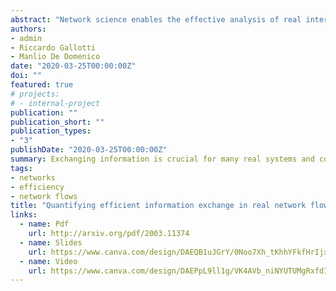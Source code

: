 ```yaml
---
abstract: "Network science enables the effective analysis of real interconnected systems, characterized by a complex interplay between topology and interconnections strength. It is well-known that the topology of a network affects its resilience to failures or attacks, as well as its functions. Exchanging information is crucial for many real systems: the internet, transportation networks and the brain are key examples. Despite the introduction of measures of efficiency to analyse network flows, i.e. topologies characterized by weighted connectivity, here we show that they fail to capture combined information of link existence and link weight. In this letter we propose a physically-grounded estimator of flow efficiency which can be computed for every weighted network, regardless from the scale and nature of weights and from any (missing) metadata. Remarkably, results show that our estimator captures the heterogeneity of flows along with topological differences and its complement information obtained from percolation analysis of several empirical systems, including transportation, trade, migrations, and brain networks. We show that cutting the heaviest connections may increase the average communication efficiency of the system and hence, counter-intuitively, a sparser network is not necessarily less efficient. Remarkably, our estimator enables the comparison of communication efficiency of networks arising from different fields, without the possible pitfalls deriving from the scale of flow."
authors:
- admin
- Riccardo Gallotti
- Manlio De Domenico
date: "2020-03-25T00:00:00Z"
doi: ""
featured: true
# projects:
# - internal-project
publication: ""
publication_short: ""
publication_types:
- "3"
publishDate: "2020-03-25T00:00:00Z"
summary: Exchanging information is crucial for many real systems and consequently also assessing the how efficiently a system carries on this task. Here we assume that the pairwise communication efficiency is inversely proportional to their distance (metric on the network). Furthermore, we focus on the efficiency that can be quantified through the topology of and the flows on the network.
tags:
- networks
- efficiency
- network flows
title: "Quantifying efficient information exchange in real network flows"
links:
  - name: Pdf
    url: http://arxiv.org/pdf/2003.11374
  - name: Slides
    url: https://www.canva.com/design/DAEQB1uJGrY/0Noo7Xh_tKhhYFkfHrIjxg/view?utm_campaign=designshare&utm_source=sharebutton
  - name: Video
    url: https://www.canva.com/design/DAEPpL9ll1g/VK4AVb_niNYUTUMgRxfdIQ/view?utm_content=DAEPpL9ll1g&utm_campaign=designshare&utm_medium=link&utm_source=recording_view
---
```

